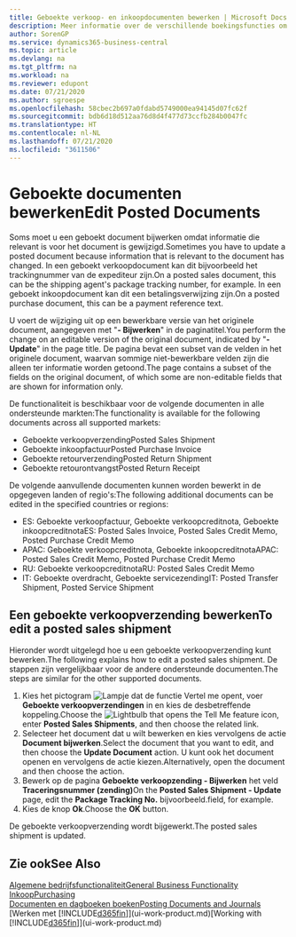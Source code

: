 ```yaml
---
title: Geboekte verkoop- en inkoopdocumenten bewerken | Microsoft Docs
description: Meer informatie over de verschillende boekingsfuncties om inkoopdocumenten te boeken en hoe u geboekte documenten kunt bijwerken.
author: SorenGP
ms.service: dynamics365-business-central
ms.topic: article
ms.devlang: na
ms.tgt_pltfrm: na
ms.workload: na
ms.reviewer: edupont
ms.date: 07/21/2020
ms.author: sgroespe
ms.openlocfilehash: 58cbec2b697a0fdabd5749000ea94145d07fc62f
ms.sourcegitcommit: bdb6d18d512aa76d8d4f477d73ccfb284b0047fc
ms.translationtype: HT
ms.contentlocale: nl-NL
ms.lasthandoff: 07/21/2020
ms.locfileid: "3611506"
---
```

# <a name="edit-posted-documents"></a><span data-ttu-id="52978-103">Geboekte documenten bewerken</span><span class="sxs-lookup"><span data-stu-id="52978-103">Edit Posted Documents</span></span>

<span data-ttu-id="52978-104">Soms moet u een geboekt document bijwerken omdat informatie die relevant is voor het document is gewijzigd.</span><span class="sxs-lookup"><span data-stu-id="52978-104">Sometimes you have to update a posted document because information that is relevant to the document has changed.</span></span> <span data-ttu-id="52978-105">In een geboekt verkoopdocument kan dit bijvoorbeeld het trackingnummer van de expediteur zijn.</span><span class="sxs-lookup"><span data-stu-id="52978-105">On a posted sales document, this can be the shipping agent's package tracking number, for example.</span></span> <span data-ttu-id="52978-106">In een geboekt inkoopdocument kan dit een betalingsverwijzing zijn.</span><span class="sxs-lookup"><span data-stu-id="52978-106">On a posted purchase document, this can be a payment reference text.</span></span>

<span data-ttu-id="52978-107">U voert de wijziging uit op een bewerkbare versie van het originele document, aangegeven met "**- Bijwerken**" in de paginatitel.</span><span class="sxs-lookup"><span data-stu-id="52978-107">You perform the change on an editable version of the original document, indicated by "**- Update**" in the page title.</span></span> <span data-ttu-id="52978-108">De pagina bevat een subset van de velden in het originele document, waarvan sommige niet-bewerkbare velden zijn die alleen ter informatie worden getoond.</span><span class="sxs-lookup"><span data-stu-id="52978-108">The page contains a subset of the fields on the original document, of which some are non-editable fields that are shown for information only.</span></span>

<span data-ttu-id="52978-109">De functionaliteit is beschikbaar voor de volgende documenten in alle ondersteunde markten:</span><span class="sxs-lookup"><span data-stu-id="52978-109">The functionality is available for the following documents across all supported markets:</span></span>

- <span data-ttu-id="52978-110">Geboekte verkoopverzending</span><span class="sxs-lookup"><span data-stu-id="52978-110">Posted Sales Shipment</span></span>
- <span data-ttu-id="52978-111">Geboekte inkoopfactuur</span><span class="sxs-lookup"><span data-stu-id="52978-111">Posted Purchase Invoice</span></span>
- <span data-ttu-id="52978-112">Geboekte retourverzending</span><span class="sxs-lookup"><span data-stu-id="52978-112">Posted Return Shipment</span></span>
- <span data-ttu-id="52978-113">Geboekte retourontvangst</span><span class="sxs-lookup"><span data-stu-id="52978-113">Posted Return Receipt</span></span>

<span data-ttu-id="52978-114">De volgende aanvullende documenten kunnen worden bewerkt in de opgegeven landen of regio's:</span><span class="sxs-lookup"><span data-stu-id="52978-114">The following additional documents can be edited in the specified countries or regions:</span></span>

- <span data-ttu-id="52978-115">ES: Geboekte verkoopfactuur, Geboekte verkoopcreditnota, Geboekte inkoopcreditnota</span><span class="sxs-lookup"><span data-stu-id="52978-115">ES: Posted Sales Invoice, Posted Sales Credit Memo, Posted Purchase Credit Memo</span></span>
- <span data-ttu-id="52978-116">APAC: Geboekte verkoopcreditnota, Geboekte inkoopcreditnota</span><span class="sxs-lookup"><span data-stu-id="52978-116">APAC: Posted Sales Credit Memo, Posted Purchase Credit Memo</span></span>
- <span data-ttu-id="52978-117">RU: Geboekte verkoopcreditnota</span><span class="sxs-lookup"><span data-stu-id="52978-117">RU: Posted Sales Credit Memo</span></span>
- <span data-ttu-id="52978-118">IT: Geboekte overdracht, Geboekte servicezending</span><span class="sxs-lookup"><span data-stu-id="52978-118">IT: Posted Transfer Shipment, Posted Service Shipment</span></span>

## <a name="to-edit-a-posted-sales-shipment"></a><span data-ttu-id="52978-119">Een geboekte verkoopverzending bewerken</span><span class="sxs-lookup"><span data-stu-id="52978-119">To edit a posted sales shipment</span></span>

<span data-ttu-id="52978-120">Hieronder wordt uitgelegd hoe u een geboekte verkoopverzending kunt bewerken.</span><span class="sxs-lookup"><span data-stu-id="52978-120">The following explains how to edit a posted sales shipment.</span></span> <span data-ttu-id="52978-121">De stappen zijn vergelijkbaar voor de andere ondersteunde documenten.</span><span class="sxs-lookup"><span data-stu-id="52978-121">The steps are similar for the other supported documents.</span></span>

1. <span data-ttu-id="52978-122">Kies het pictogram ![Lampje dat de functie Vertel me opent](media/ui-search/search_small.png "Vertel me wat u wilt doen"), voer **Geboekte verkoopverzendingen** in en kies de desbetreffende koppeling.</span><span class="sxs-lookup"><span data-stu-id="52978-122">Choose the ![Lightbulb that opens the Tell Me feature](media/ui-search/search_small.png "Tell me what you want to do") icon, enter **Posted Sales Shipments**, and then choose the related link.</span></span>
2. <span data-ttu-id="52978-123">Selecteer het document dat u wilt bewerken en kies vervolgens de actie **Document bijwerken**.</span><span class="sxs-lookup"><span data-stu-id="52978-123">Select the document that you want to edit, and then choose the **Update Document** action.</span></span> <span data-ttu-id="52978-124">U kunt ook het document openen en vervolgens de actie kiezen.</span><span class="sxs-lookup"><span data-stu-id="52978-124">Alternatively, open the document and then choose the action.</span></span>
3. <span data-ttu-id="52978-125">Bewerk op de pagina **Geboekte verkoopzending - Bijwerken** het veld **Traceringsnummer (zending)**</span><span class="sxs-lookup"><span data-stu-id="52978-125">On the **Posted Sales Shipment - Update** page, edit the **Package Tracking No.**</span></span> <span data-ttu-id="52978-126">bijvoorbeeld.</span><span class="sxs-lookup"><span data-stu-id="52978-126">field, for example.</span></span>
4. <span data-ttu-id="52978-127">Kies de knop **Ok**.</span><span class="sxs-lookup"><span data-stu-id="52978-127">Choose the **OK** button.</span></span>

<span data-ttu-id="52978-128">De geboekte verkoopverzending wordt bijgewerkt.</span><span class="sxs-lookup"><span data-stu-id="52978-128">The posted sales shipment is updated.</span></span>

## <a name="see-also"></a><span data-ttu-id="52978-129">Zie ook</span><span class="sxs-lookup"><span data-stu-id="52978-129">See Also</span></span>

[<span data-ttu-id="52978-130">Algemene bedrijfsfunctionaliteit</span><span class="sxs-lookup"><span data-stu-id="52978-130">General Business Functionality</span></span>](ui-across-business-areas.md)  
[<span data-ttu-id="52978-131">Inkoop</span><span class="sxs-lookup"><span data-stu-id="52978-131">Purchasing</span></span>](purchasing-manage-purchasing.md)  
[<span data-ttu-id="52978-132">Documenten en dagboeken boeken</span><span class="sxs-lookup"><span data-stu-id="52978-132">Posting Documents and Journals</span></span>](ui-post-documents-journals.md)  
<span data-ttu-id="52978-133">[Werken met [!INCLUDE[d365fin](includes/d365fin_md.md)]](ui-work-product.md)</span><span class="sxs-lookup"><span data-stu-id="52978-133">[Working with [!INCLUDE[d365fin](includes/d365fin_md.md)]](ui-work-product.md)</span></span>  
